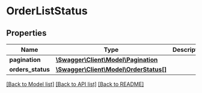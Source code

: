 # OrderListStatus

## Properties
Name | Type | Description | Notes
------------ | ------------- | ------------- | -------------
**pagination** | [**\Swagger\Client\Model\Pagination**](Pagination.md) |  | [optional] 
**orders_status** | [**\Swagger\Client\Model\OrderStatus[]**](OrderStatus.md) |  | [optional] 

[[Back to Model list]](../README.md#documentation-for-models) [[Back to API list]](../README.md#documentation-for-api-endpoints) [[Back to README]](../README.md)


